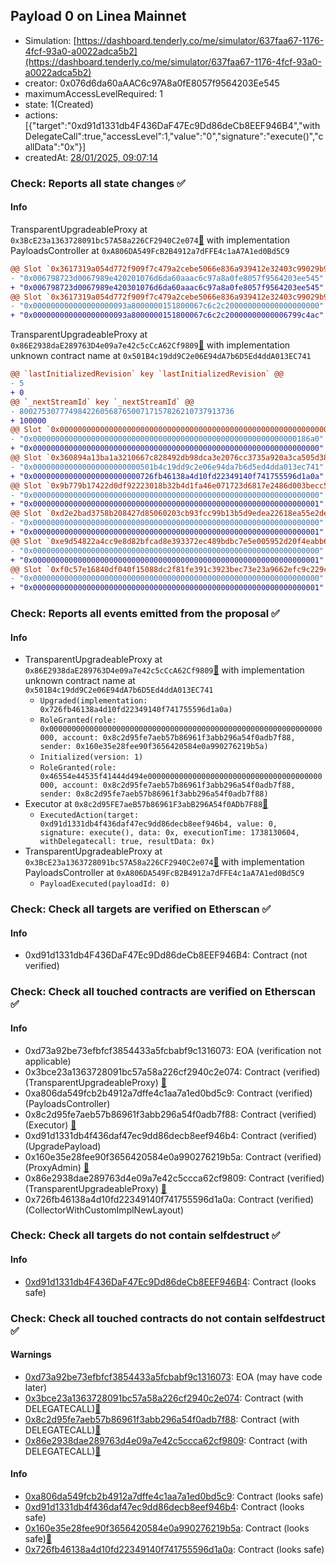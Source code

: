 ## Payload 0 on Linea Mainnet

- Simulation: [https://dashboard.tenderly.co/me/simulator/637faa67-1176-4fcf-93a0-a0022adca5b2](https://dashboard.tenderly.co/me/simulator/637faa67-1176-4fcf-93a0-a0022adca5b2)
- creator: 0x076d6da60aAAC6c97A8a0fE8057f9564203Ee545
- maximumAccessLevelRequired: 1
- state: 1(Created)
- actions: [{"target":"0xd91d1331db4F436DaF47Ec9Dd86deCb8EEF946B4","withDelegateCall":true,"accessLevel":1,"value":"0","signature":"execute()","callData":"0x"}]
- createdAt: [28/01/2025, 09:07:14](https://lineascan.build/tx/0xf629f6d840039b0935e099edb12edfcd508fb52169d3f89c55fdf9cb6c05f83a)

### Check: Reports all state changes :white_check_mark:

#### Info


TransparentUpgradeableProxy at `0x3BcE23a1363728091bc57A58a226CF2940C2e074`[:ghost:](https://github.com/bgd-labs/aave-address-book "GovernanceV3Linea.PAYLOADS_CONTROLLER") with implementation PayloadsController at `0xA806DA549FcB2B4912a7dFFE4c1aA7A1ed0Bd5C9`
```diff
@@ Slot `0x3617319a054d772f909f7c479a2cebe5066e836a939412e32403c99029b92eff` @@
- "0x006798723d0067989e420201076d6da60aaac6c97a8a0fe8057f9564203ee545"
+ "0x006798723d0067989e420301076d6da60aaac6c97a8a0fe8057f9564203ee545"
@@ Slot `0x3617319a054d772f909f7c479a2cebe5066e836a939412e32403c99029b92f00` @@
- "0x000000000000000000093a8000000151800067c6c2c200000000000000000000"
+ "0x000000000000000000093a8000000151800067c6c2c20000000000006799c4ac"
```

TransparentUpgradeableProxy at `0x86E2938daE289763D4e09a7e42c5cCcA62Cf9809`[:ghost:](https://github.com/bgd-labs/aave-address-book "AaveV3Linea.COLLECTOR") with implementation unknown contract name at `0x501B4c19dd9C2e06E94dA7b6D5Ed4ddA013EC741`
```diff
@@ `lastInitializedRevision` key `lastInitializedRevision` @@
- 5
+ 0
@@ `_nextStreamId` key `_nextStreamId` @@
- 800275307774984226056876500717157826210737913736
+ 100000
@@ Slot `0x0000000000000000000000000000000000000000000000000000000000000036` @@
- "0x00000000000000000000000000000000000000000000000000000000000186a0"
+ "0x0000000000000000000000000000000000000000000000000000000000000000"
@@ Slot `0x360894a13ba1a3210667c828492db98dca3e2076cc3735a920a3ca505d382bbc` @@
- "0x000000000000000000000000501b4c19dd9c2e06e94da7b6d5ed4dda013ec741"
+ "0x000000000000000000000000726fb46138a4d10fd22349140f741755596d1a0a"
@@ Slot `0x9b779b17422d0df92223018b32b4d1fa46e071723d6817e2486d003becc55f00` @@
- "0x0000000000000000000000000000000000000000000000000000000000000000"
+ "0x0000000000000000000000000000000000000000000000000000000000000001"
@@ Slot `0xd2e2bad3758b208427d85060203cb93fcc99b13b5d9edea22618ea55e2de9d3e` @@
- "0x0000000000000000000000000000000000000000000000000000000000000000"
+ "0x0000000000000000000000000000000000000000000000000000000000000001"
@@ Slot `0xe9d54822a4cc9e8d82bfcad8e393372ec489bdbc7e5e005952d20f4eabb6ba1c` @@
- "0x0000000000000000000000000000000000000000000000000000000000000000"
+ "0x0000000000000000000000000000000000000000000000000000000000000001"
@@ Slot `0xf0c57e16840df040f15088dc2f81fe391c3923bec73e23a9662efc9c229c6a00` @@
- "0x0000000000000000000000000000000000000000000000000000000000000000"
+ "0x0000000000000000000000000000000000000000000000000000000000000001"
```


### Check: Reports all events emitted from the proposal :white_check_mark:

#### Info

- TransparentUpgradeableProxy at `0x86E2938daE289763D4e09a7e42c5cCcA62Cf9809`[:ghost:](https://github.com/bgd-labs/aave-address-book "AaveV3Linea.COLLECTOR") with implementation unknown contract name at `0x501B4c19dd9C2e06E94dA7b6D5Ed4ddA013EC741`
  - `Upgraded(implementation: 0x726fb46138a4d10fd22349140f741755596d1a0a)`
  - `RoleGranted(role: 0x0000000000000000000000000000000000000000000000000000000000000000, account: 0x8c2d95fe7aeb57b86961f3abb296a54f0adb7f88, sender: 0x160e35e28fee90f3656420584e0a990276219b5a)`
  - `Initialized(version: 1)`
  - `RoleGranted(role: 0x46554e44535f41444d494e000000000000000000000000000000000000000000, account: 0x8c2d95fe7aeb57b86961f3abb296a54f0adb7f88, sender: 0x8c2d95fe7aeb57b86961f3abb296a54f0adb7f88)`
- Executor at `0x8c2d95FE7aeB57b86961F3abB296A54f0ADb7F88`[:ghost:](https://github.com/bgd-labs/aave-address-book "AaveV3Linea.ACL_ADMIN, GovernanceV3Linea.EXECUTOR_LVL_1")
  - `ExecutedAction(target: 0xd91d1331db4f436daf47ec9dd86decb8eef946b4, value: 0, signature: execute(), data: 0x, executionTime: 1738130604, withDelegatecall: true, resultData: 0x)`
- TransparentUpgradeableProxy at `0x3BcE23a1363728091bc57A58a226CF2940C2e074`[:ghost:](https://github.com/bgd-labs/aave-address-book "GovernanceV3Linea.PAYLOADS_CONTROLLER") with implementation PayloadsController at `0xA806DA549FcB2B4912a7dFFE4c1aA7A1ed0Bd5C9`
  - `PayloadExecuted(payloadId: 0)`

### Check: Check all targets are verified on Etherscan :white_check_mark:

#### Info

- 0xd91d1331db4F436DaF47Ec9Dd86deCb8EEF946B4: Contract (not verified) 

### Check: Check all touched contracts are verified on Etherscan :white_check_mark:

#### Info

- 0xd73a92be73efbfcf3854433a5fcbabf9c1316073: EOA (verification not applicable)
- 0x3bce23a1363728091bc57a58a226cf2940c2e074: Contract (verified) (TransparentUpgradeableProxy) [:ghost:](https://github.com/bgd-labs/aave-address-book "GovernanceV3Linea.PAYLOADS_CONTROLLER")
- 0xa806da549fcb2b4912a7dffe4c1aa7a1ed0bd5c9: Contract (verified) (PayloadsController) 
- 0x8c2d95fe7aeb57b86961f3abb296a54f0adb7f88: Contract (verified) (Executor) [:ghost:](https://github.com/bgd-labs/aave-address-book "AaveV3Linea.ACL_ADMIN, GovernanceV3Linea.EXECUTOR_LVL_1")
- 0xd91d1331db4f436daf47ec9dd86decb8eef946b4: Contract (verified) (UpgradePayload) 
- 0x160e35e28fee90f3656420584e0a990276219b5a: Contract (verified) (ProxyAdmin) [:ghost:](https://github.com/bgd-labs/aave-address-book "MiscLinea.PROXY_ADMIN")
- 0x86e2938dae289763d4e09a7e42c5ccca62cf9809: Contract (verified) (TransparentUpgradeableProxy) [:ghost:](https://github.com/bgd-labs/aave-address-book "AaveV3Linea.COLLECTOR")
- 0x726fb46138a4d10fd22349140f741755596d1a0a: Contract (verified) (CollectorWithCustomImplNewLayout) 

### Check: Check all targets do not contain selfdestruct :white_check_mark:

#### Info

- [0xd91d1331db4F436DaF47Ec9Dd86deCb8EEF946B4](https://lineascan.build/address/0xd91d1331db4F436DaF47Ec9Dd86deCb8EEF946B4): Contract (looks safe)

### Check: Check all touched contracts do not contain selfdestruct :white_check_mark:

#### Warnings

- [0xd73a92be73efbfcf3854433a5fcbabf9c1316073](https://lineascan.build/address/0xd73a92be73efbfcf3854433a5fcbabf9c1316073): EOA (may have code later)
- [0x3bce23a1363728091bc57a58a226cf2940c2e074](https://lineascan.build/address/0x3bce23a1363728091bc57a58a226cf2940c2e074): Contract (with DELEGATECALL)[:ghost:](https://github.com/bgd-labs/aave-address-book "GovernanceV3Linea.PAYLOADS_CONTROLLER")
- [0x8c2d95fe7aeb57b86961f3abb296a54f0adb7f88](https://lineascan.build/address/0x8c2d95fe7aeb57b86961f3abb296a54f0adb7f88): Contract (with DELEGATECALL)[:ghost:](https://github.com/bgd-labs/aave-address-book "AaveV3Linea.ACL_ADMIN, GovernanceV3Linea.EXECUTOR_LVL_1")
- [0x86e2938dae289763d4e09a7e42c5ccca62cf9809](https://lineascan.build/address/0x86e2938dae289763d4e09a7e42c5ccca62cf9809): Contract (with DELEGATECALL)[:ghost:](https://github.com/bgd-labs/aave-address-book "AaveV3Linea.COLLECTOR")

#### Info

- [0xa806da549fcb2b4912a7dffe4c1aa7a1ed0bd5c9](https://lineascan.build/address/0xa806da549fcb2b4912a7dffe4c1aa7a1ed0bd5c9): Contract (looks safe)
- [0xd91d1331db4f436daf47ec9dd86decb8eef946b4](https://lineascan.build/address/0xd91d1331db4f436daf47ec9dd86decb8eef946b4): Contract (looks safe)
- [0x160e35e28fee90f3656420584e0a990276219b5a](https://lineascan.build/address/0x160e35e28fee90f3656420584e0a990276219b5a): Contract (looks safe)[:ghost:](https://github.com/bgd-labs/aave-address-book "MiscLinea.PROXY_ADMIN")
- [0x726fb46138a4d10fd22349140f741755596d1a0a](https://lineascan.build/address/0x726fb46138a4d10fd22349140f741755596d1a0a): Contract (looks safe)

